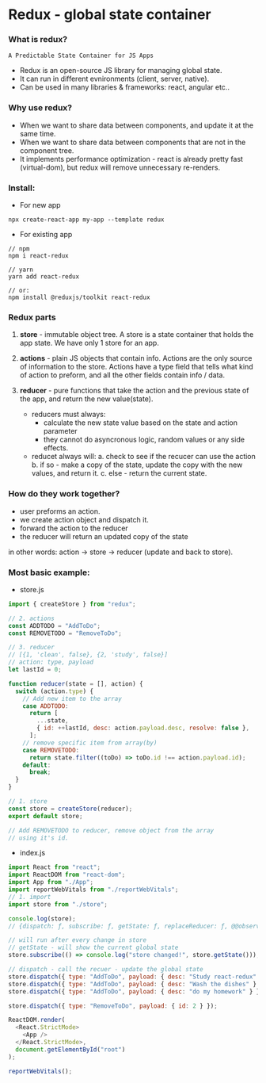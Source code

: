 # Redux - global state container

### What is redux?

`A Predictable State Container for JS Apps`

- Redux is an open-source JS library for managing global state.
- It can run in different evnironments (client, server, native).
- Can be used in many libraries & frameworks: react, angular etc..

### Why use redux?

- When we want to share data between components, and update it at the same time.
- When we want to share data between components that are not in the component tree.
- It implements performance optimization - react is already pretty fast (virtual-dom), but redux will remove unnecessary
  re-renders.

### Install:

- For new app

```
npx create-react-app my-app --template redux
```

- For existing app

```
// npm
npm i react-redux

// yarn
yarn add react-redux

// or:
npm install @reduxjs/toolkit react-redux

```

### Redux parts

1. **store** - immutable object tree. A store is a state container that holds the app state. We have only 1 store for an app.

2. **actions** - plain JS objects that contain info. Actions are the only source of information to the store. Actions have a type field that tells what kind of action to preform, and all the other fields contain info / data.

3. **reducer** - pure functions that take the action and the previous state of the app, and return the new value(state).

   - reducers must always:
     - calculate the new state value based on the state and action parameter
     - they cannot do asyncronous logic, random values or any side effects.
   - reducet always will:
     a. check to see if the recucer can use the action
     b. if so - make a copy of the state, update the copy with the new values, and return it.
     c. else - return the current state.

### How do they work together?

- user preforms an action.
- we create action object and dispatch it.
- forward the action to the reducer
- the reducer will return an updated copy of the state

in other words: action -> store -> reducer (update and back to store).

### Most basic example:

- store.js

```js
import { createStore } from "redux";

// 2. actions
const ADDTODO = "AddToDo";
const REMOVETODO = "RemoveToDo";

// 3. reducer
// [{1, 'clean', false}, {2, 'study', false}]
// action: type, payload
let lastId = 0;

function reducer(state = [], action) {
  switch (action.type) {
    // Add new item to the array
    case ADDTODO:
      return [
        ...state,
        { id: ++lastId, desc: action.payload.desc, resolve: false },
      ];
    // remove specific item from array(by)
    case REMOVETODO:
      return state.filter((toDo) => toDo.id !== action.payload.id);
    default:
      break;
  }
}

// 1. store
const store = createStore(reducer);
export default store;

// Add REMOVETODO to reducer, remove object from the array
// using it's id.
```

- index.js

```js
import React from "react";
import ReactDOM from "react-dom";
import App from "./App";
import reportWebVitals from "./reportWebVitals";
// 1. import
import store from "./store";

console.log(store);
// {dispatch: ƒ, subscribe: ƒ, getState: ƒ, replaceReducer: ƒ, @@observable: ƒ}

// will run after every change in store
// getState - will show the current global state
store.subscribe(() => console.log("store changed!", store.getState()));

// dispatch - call the recuer - update the global state
store.dispatch({ type: "AddToDo", payload: { desc: "Study react-redux" } });
store.dispatch({ type: "AddToDo", payload: { desc: "Wash the dishes" } });
store.dispatch({ type: "AddToDo", payload: { desc: "do my homework" } });

store.dispatch({ type: "RemoveToDo", payload: { id: 2 } });

ReactDOM.render(
  <React.StrictMode>
    <App />
  </React.StrictMode>,
  document.getElementById("root")
);

reportWebVitals();
```
